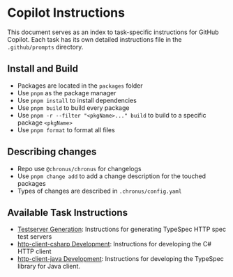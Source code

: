 # Copilot Instructions

This document serves as an index to task-specific instructions for GitHub Copilot. Each task has its own detailed instructions file in the `.github/prompts` directory.

## Install and Build

- Packages are located in the `packages` folder
- Use `pnpm` as the package manager
- Use `pnpm install` to install dependencies
- Use `pnpm build` to build every package
- Use `pnpm -r --filter "<pkgName>..." build` to build to a specific package `<pkgName>`
- Use `pnpm format` to format all files

## Describing changes

- Repo use `@chronus/chronus` for changelogs
- Use `pnpm change add` to add a change description for the touched packages
- Types of changes are described in `.chronus/config.yaml`

## Available Task Instructions

- [Testserver Generation](./prompts/testserver-generation.md): Instructions for generating TypeSpec HTTP spec test servers
- [http-client-csharp Development](./prompts/http-client-csharp-development.md): Instructions for developing the C# HTTP client
- [http-client-java Development](../packages/http-client-java/.github/copilot-instructions.md): Instructions for developing the TypeSpec library for Java client.
